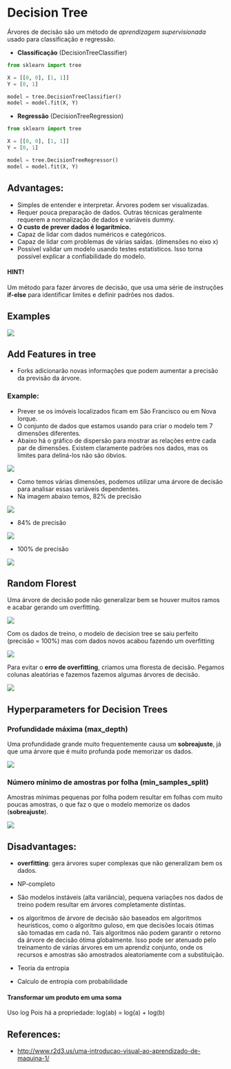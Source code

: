 
# Decision Tree

Árvores de decisão são um método de _aprendizagem supervisionada_ usado para classificação e regressão.

 - **Classificação** (DecisionTreeClassifier)


```python
from sklearn import tree

X = [[0, 0], [1, 1]]
Y = [0, 1]

model = tree.DecisionTreeClassifier()
model = model.fit(X, Y)
```

 - **Regressão** (DecisionTreeRegression)


```python
from sklearn import tree

X = [[0, 0], [1, 1]]
Y = [0, 1]

model = tree.DecisionTreeRegressor()
model = model.fit(X, Y)
```

## Advantages:

 - Simples de entender e interpretar. Árvores podem ser visualizadas.
 - Requer pouca preparação de dados. Outras técnicas geralmente requerem a normalização de dados e variáveis dummy.
 - **O custo de prever dados é logarítmico.**
 - Capaz de lidar com dados numéricos e categóricos. 
 - Capaz de lidar com problemas de várias saídas. (dimensões no eixo x)
 - Possível validar um modelo usando testes estatísticos. Isso torna possível explicar a confiabilidade do modelo.
 
 #### HINT!
Um método para fazer árvores de decisão, que usa uma série de instruções **if-else** para identificar limites e definir padrões nos dados.

## Examples

<img src="images/output_9_0.png"/>

## Add Features in tree

 - Forks adicionarão novas informações que podem aumentar a precisão da previsão da árvore.
 
 
 
### Example:
 - Prever se os imóveis localizados ficam em São Francisco ou em Nova Iorque.
 - O conjunto de dados que estamos usando para criar o modelo tem 7 dimensões diferentes.
 - Abaixo há o gráfico de dispersão para mostrar as relações entre cada par de dimensões. Existem claramente padrões nos dados, mas os limites para deliná-los não são óbvios.

<img src="images/output_11_0.png"/>

 - Como temos várias dimensões, podemos utilizar uma árvore de decisão para analisar essas variáveis dependentes.
 - Na imagem abaixo temos, 82% de precisão

<img src="images/output_13_0.png"/>

 * 84% de precisão

<img src="images/output_15_0.png"/>

 * 100% de precisão

<img src="images/output_15_0.png"/>

## Random Florest
 Uma árvore de decisão pode não generalizar bem se houver muitos ramos e acabar gerando um overfitting.

<img src="images/output_19_0.png"/>

Com os dados de treino, o modelo de decision tree se saiu perfeito (precisão = 100%) mas com dados novos acabou fazendo um overfitting

<img src="images/output_21_0.png"/>

Para evitar o **erro de overfitting**, criamos uma floresta de decisão.
Pegamos colunas aleatórias e fazemos fazemos algumas árvores de decisão.

<img src="images/output_23_0.png"/>

## Hyperparameters for Decision Trees

### Profundidade máxima (max_depth)
Uma profundidade grande muito frequentemente causa um **sobreajuste**, já que uma árvore que é muito profunda pode memorizar os dados. 


<img src="images/output_26_0.png"/>

### Número mínimo de amostras por folha (min_samples_split)
Amostras mínimas pequenas por folha podem resultar em folhas com muito poucas amostras, o que faz o que o modelo memorize os dados (**sobreajuste**).

<img src="images/output_28_0.png"/>

## Disadvantages:
 - **overfitting**: gera árvores super complexas que não generalizam bem os dados.
 - NP-completo
 - São modelos instáveis (alta variância), pequena variações nos dados de treino podem resultar em árvores completamente distintas.
 - os algoritmos de árvore de decisão são baseados em algoritmos heurísticos, como o algoritmo guloso, em que decisões locais ótimas são tomadas em cada nó. Tais algoritmos não podem garantir o retorno da árvore de decisão ótima globalmente. Isso pode ser atenuado pelo treinamento de várias árvores em um aprendiz conjunto, onde os recursos e amostras são amostrados aleatoriamente com a substituição.

 - Teoria da entropia
 - Calculo de entropia com probabilidade

#### Transformar um produto em uma soma
Uso log
Pois há a propriedade:
    log(ab) = log(a) + log(b)

## References:
- http://www.r2d3.us/uma-introducao-visual-ao-aprendizado-de-maquina-1/
